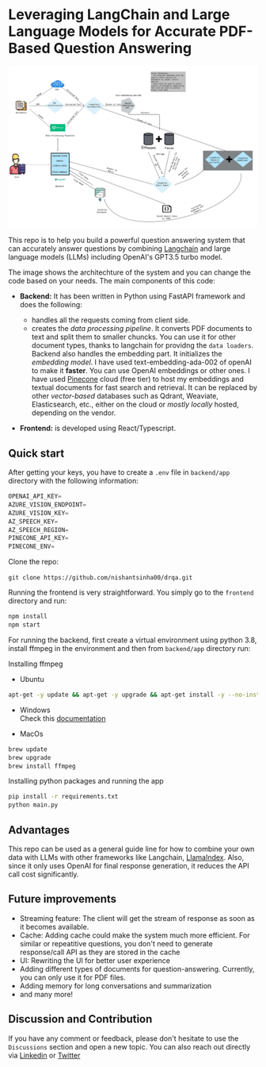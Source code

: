 # Leveraging LangChain and Large Language Models for Accurate PDF-Based Question Answering

![system architecure](DocGPT-Architecture.JPG)

This repo is to help you build a powerful question answering system that can accurately answer questions by combining [Langchain](https://github.com/hwchase17/langchain) and large language models (LLMs) including OpenAI's GPT3.5 turbo model.

The image shows the architechture of the system and you can change the code based on your needs. The main components of this code:

- **Backend:** It has been written in Python using FastAPI framework and does the following:

  - handles all the requests coming from client side.
  - creates the _data processing pipeline_. It converts PDF documents to text and split them to smaller chuncks. You can use it for other document types, thanks to langchain for providng the `data loaders`. Backend also handles the embedding part. It initializes the _embedding model_. I have used text-embedding-ada-002 of openAI to make it **faster**. You can use OpenAI embeddings or other ones. I have used [Pinecone](https://www.pinecone.io/) cloud (free tier) to host my embeddings and textual documents for fast search and retrieval. It can be replaced by other _vector-based_ databases such as Qdrant, Weaviate, Elasticsearch, etc., either on the cloud or _mostly locally_ hosted, depending on the vendor.

- **Frontend:** is developed using React/Typescript.

## Quick start

After getting your keys, you have to create a `.env` file in `backend/app` directory with the following information:

```python
OPENAI_API_KEY=
AZURE_VISION_ENDPOINT=
AZURE_VISION_KEY=
AZ_SPEECH_KEY=
AZ_SPEECH_REGION=
PINECONE_API_KEY=
PINECONE_ENV=
```

Clone the repo:

`git clone https://github.com/nishantsinha00/drqa.git`

Running the frontend is very straightforward. You simply go to the `frontend` directory and run:

```bash
npm install
npm start
```

For running the backend, first create a virtual environment using python 3.8, install ffmpeg in the environment and then from `backend/app` directory run:

Installing ffmpeg
- Ubuntu
```bash
apt-get -y update && apt-get -y upgrade && apt-get install -y --no-install-recommends ffmpeg
```

- Windows</br>
Check this [documentation](https://phoenixnap.com/kb/ffmpeg-windows)

- MacOs
```bash
brew update
brew upgrade
brew install ffmpeg
```
Installing python packages and running the app
```bash
pip install -r requirements.txt
python main.py
```

## Advantages

This repo can be used as a general guide line for how to combine your own data with LLMs with other frameworks like Langchain, [LlamaIndex](https://github.com/jerryjliu/llama_index). Also, since it only uses OpenAI for final response generation, it reduces the API call cost significantly.

## Future improvements

- Streaming feature: The client will get the stream of response as soon as it becomes available.
- Cache: Adding cache could make the system much more efficient. For similar or repeatitive questions, you don't need to generate response/call API as they are stored in the cache
- UI: Rewriting the UI for better user experience
- Adding different types of documents for question-answering. Currently, you can only use it for PDF files.
- Adding memory for long conversations and summarization
- and many more!

## Discussion and Contribution

If you have any comment or feedback, please don't hesitate to use the `Discussions` section and open a new topic. You can also reach out directly via [Linkedin](https://www.linkedin.com/in/mehdiallahyari/) or [Twitter](https://twitter.com/MehdiAllahyari)
